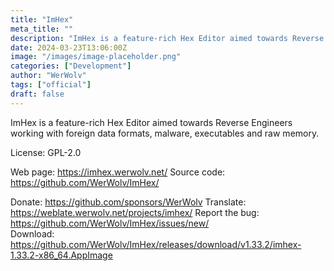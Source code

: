 ```yaml
---
title: "ImHex"
meta_title: ""
description: "ImHex is a feature-rich Hex Editor aimed towards Reverse Engineers working with foreign data formats, malware, executables and raw memory."
date: 2024-03-23T13:06:00Z
image: "/images/image-placeholder.png"
categories: ["Development"]
author: "WerWolv"
tags: ["official"]
draft: false
---
```


ImHex is a feature-rich Hex Editor aimed towards Reverse Engineers working with foreign data formats, malware, executables and raw memory.

License: GPL-2.0

Web page: https://imhex.werwolv.net/
Source code: https://github.com/WerWolv/ImHex/


Donate: https://github.com/sponsors/WerWolv
Translate: https://weblate.werwolv.net/projects/imhex/
Report the bug: https://github.com/WerWolv/ImHex/issues/new/  
Download: https://github.com/WerWolv/ImHex/releases/download/v1.33.2/imhex-1.33.2-x86_64.AppImage
